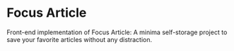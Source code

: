 
# Focus Article

Front-end implementation of Focus Article: A minima self-storage project to save your favorite articles without any distraction.





